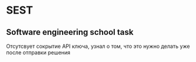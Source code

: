 # SEST
Software engineering school task  
---
Отсутсвует сокрытие API ключа, узнал о том, что это нужно делать уже после отправки решения
